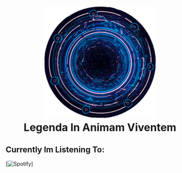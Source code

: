 <h1 align="center">
  <br>
  <a href="https://github.com/ODYSSE3US"><img src="https://raw.githubusercontent.com/ODYSSE3US/ODYSSE3US/main/M1SC/IMG'S/STATIC/ODY_SPHERE.png" alt="𒆜𐌏𐌜⅄𐍃𐍃𐌴𐌵𐍃" width="300"></a>
  <br>
  Legenda In Animam Viventem
  <br>
</h1>


[//]: # (🔱 Bonjour, I’m @ODYSSE3US And This Is My GitHub)
## Currently Im Listening To:
[![Spotify](https://spotify-eq.vercel.app/api/spotify)]
